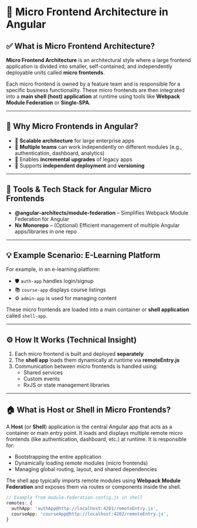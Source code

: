 # 🚀 Micro Frontend Architecture in Angular

## ✅ What is Micro Frontend Architecture?

**Micro Frontend Architecture** is an architectural style where a large frontend application is divided into smaller, self-contained, and independently deployable units called **micro frontends**.

Each micro frontend is owned by a feature team and is responsible for a specific business functionality. These micro frontends are then integrated into a **main shell (host) application** at runtime using tools like **Webpack Module Federation** or **Single-SPA**.

---

## 📌 Why Micro Frontends in Angular?

- 🧩 **Scalable architecture** for large enterprise apps  
- 👥 **Multiple teams** can work independently on different modules (e.g., authentication, dashboard, analytics)  
- 🔁 Enables **incremental upgrades** of legacy apps  
- 🚀 Supports **independent deployment** and **versioning**

---

## 🧰 Tools & Tech Stack for Angular Micro Frontends

- **@angular-architects/module-federation** – Simplifies Webpack Module Federation for Angular
- **Nx Monorepo** – (Optional) Efficient management of multiple Angular apps/libraries in one repo

---

## 💡 Example Scenario: E-Learning Platform

For example, in an e-learning platform:

- 🛡️ `auth-app` handles login/signup  
- 📚 `course-app` displays course listings  
- ⚙️ `admin-app` is used for managing content  

These micro frontends are loaded into a main container or **shell application** called `shell-app`.

---

## ⚙️ How It Works (Technical Insight)

1. Each micro frontend is built and deployed **separately**
2. The **shell app** loads them dynamically at runtime via **remoteEntry.js**
3. Communication between micro frontends is handled using:
   - Shared services
   - Custom events
   - RxJS or state management libraries

---

## 🏠 What is Host or Shell in Micro Frontends?

A **Host** (or **Shell**) application is the central Angular app that acts as a container or main entry point. It loads and displays multiple remote micro frontends (like authentication, dashboard, etc.) at runtime. It is responsible for:

- Bootstrapping the entire application
- Dynamically loading remote modules (micro frontends)
- Managing global routing, layout, and shared dependencies

The shell app typically imports remote modules using **Webpack Module Federation** and exposes them via routes or components inside the shell.

```ts
// Example from module-federation.config.js in shell
remotes: {
  authApp: 'authApp@http://localhost:4201/remoteEntry.js',
  courseApp: 'courseApp@http://localhost:4202/remoteEntry.js',
}
